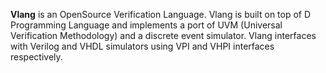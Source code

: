 <p class="lead">
	<strong>Vlang</strong> is an OpenSource Verification Language. Vlang is built on top of D Programming Language and implements a port of UVM (Universal Verification Methodology) and a discrete event simulator. Vlang interfaces with Verilog and VHDL simulators using VPI and VHPI interfaces respectively.
</p>

<!-- Google Code -->
<script type="text/javascript">
/* <![CDATA[ */
var google_conversion_id = 983836026;
var google_custom_params = window.google_tag_params;
var google_remarketing_only = true;
/* ]]> */
</script>
<script type="text/javascript" src="//www.googleadservices.com/pagead/conversion.js">
</script>
<noscript>
<div style="display:inline;">
<img height="1" width="1" style="border-style:none;" alt="" src="//googleads.g.doubleclick.net/pagead/viewthroughconversion/983836026/?value=0&amp;guid=ON&amp;script=0"/>
</div>
</noscript>
